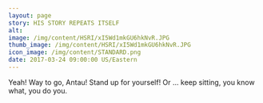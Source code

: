 ```yaml
---
layout: page
story: HIS STORY REPEATS ITSELF
alt:
image: /img/content/HSRI/xI5Wd1mkGU6hkNvR.JPG
thumb_image: /img/content/HSRI/xI5Wd1mkGU6hkNvR.JPG
icon_image: /img/content/STANDARD.png
date: 2017-03-24 09:00:00 US/Eastern
---
```

Yeah! Way to go, Antau! Stand up for yourself! Or ... keep sitting, you know what, you do you.
